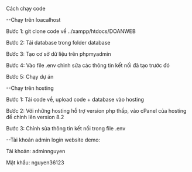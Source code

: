 Cách chạy code

--Chạy trên loacalhost

Bước 1: git clone code về ../xampp/htdocs/DOANWEB

Bước 2: Tải database trong folder database

Bước 3: Tạo cơ sở dữ liệu trên phpmyadmin

Bước 4: Vào file .env chỉnh sửa các thông tin kết nối đã tạo trước đó

Bước 5: Chạy dự án

--Chạy trên hosting

Bước 1: Tải code về, upload code + database vào hosting

Bước 2: Với những hosting hỗ trợ version php thấp, vào cPanel của hosting để chỉnh lên version 8.2

Bước 3: Chỉnh sửa thông tin kết nối trong file .env

--Tài khoản admin login website demo:

Tài khoản: adminnguyen

Mật khẩu: nguyen36123
